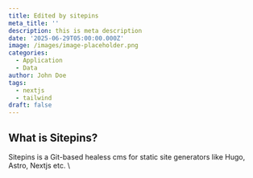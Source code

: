 ```yaml
---
title: Edited by sitepins
meta_title: ''
description: this is meta description
date: '2025-06-29T05:00:00.000Z'
image: /images/image-placeholder.png
categories:
  - Application
  - Data
author: John Doe
tags:
  - nextjs
  - tailwind
draft: false
---
```

## What is Sitepins?

Sitepins is a Git-based healess cms for static site generators like Hugo, Astro, Nextjs etc. \
